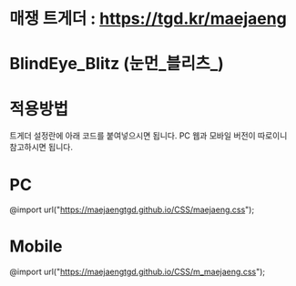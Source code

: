 # 매쟁 트게더 : https://tgd.kr/maejaeng #
# BlindEye_Blitz (눈먼_블리츠_) #

# 적용방법 #

트게더 설정란에 아래 코드를 붙여넣으시면 됩니다. PC 웹과 모바일 버전이 따로이니 참고하시면 됩니다.

# PC #

@import url("https://maejaengtgd.github.io/CSS/maejaeng.css");

# Mobile #

@import url("https://maejaengtgd.github.io/CSS/m_maejaeng.css");
